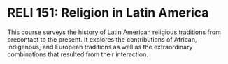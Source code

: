 # RELI 151: Religion in Latin America

This course surveys the history of Latin American religious traditions from precontact to the present. It explores the contributions of African, indigenous, and European traditions as well as the extraordinary combinations that resulted from their interaction.